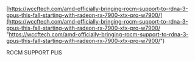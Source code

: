 [https://wccftech.com/amd-officially-bringing-rocm-support-to-rdna-3-gpus-this-fall-starting-with-radeon-rx-7900-xtx-pro-w7900/](https://wccftech.com/amd-officially-bringing-rocm-support-to-rdna-3-gpus-this-fall-starting-with-radeon-rx-7900-xtx-pro-w7900/ "https://wccftech.com/amd-officially-bringing-rocm-support-to-rdna-3-gpus-this-fall-starting-with-radeon-rx-7900-xtx-pro-w7900/")

ROCM SUPPORT PLIS
